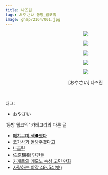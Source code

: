 ```yaml
---
title: 나즈린
tags: おやさい 동방_웹코믹
image: ghap/2164/001.jpg
---
```

<div class="article">
<p style="text-align: center; clear: none; float: none;"><img src="{{ site.nasurl }}/ghap/2164/001.jpg"/></p>
<p style="text-align: center; clear: none; float: none;"><img src="{{ site.nasurl }}/ghap/2164/002.jpg"/></p>
<p style="text-align: center; clear: none; float: none;"><img src="{{ site.nasurl }}/ghap/2164/003.jpg"/></p>
<p style="text-align: center; clear: none; float: none;"><img src="{{ site.nasurl }}/ghap/2164/004.jpg"/></p>
<p style="text-align: center; clear: none; float: none;"><img src="{{ site.nasurl }}/ghap/2164/005.jpg"/></p>
<p style="text-align: center; clear: none; float: none;">[おやさい] 나즈린</p>
<p><br/></p>
</div><div class="tagTrail">
<p>태그: </p>
<ul>
<li>おやさい</li>
</ul>
</div><div class="another">
<p>'동방 웹코믹' 카테고리의 다른 글</p>
<ul>
<li><a href="/2016-09-18-ghap_2197">메챠쿠먀 섹●했다</a></li>
<li><a href="/2016-09-17-ghap_2191">코가사가 돌봐주겠다고</a></li>
<li><a href="/2016-09-14-ghap_2164">나즈린</a></li>
<li><a href="/2016-09-13-ghap_2157">佐原瑞樹 단편들</a></li>
<li><a href="/2016-09-12-ghap_2151">카게로의 케모노 속성 고민 만화</a></li>
<li><a href="/2016-09-12-ghap_2136">사랑하는 야작 49~54(完)</a></li>
</ul>
</div><div class="cb_module cb_fluid">
<div class="cb_wrt cb_profile">
</div><!-- commentList close -->
</div>